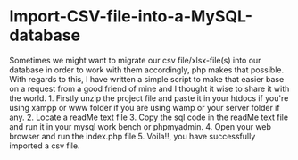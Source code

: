 # Import-CSV-file-into-a-MySQL-database
Sometimes we might want to migrate our csv file/xlsx-file(s) into our database in order to work with them accordingly, php makes that possible. With regards to this, I have written a simple script to make that easier base on a request from a good friend of mine and I thought it wise to share it with the world. 1. Firstly unzip the project file and paste it in your htdocs if you're using xampp or www folder if you are using wamp or your server folder if any. 2. Locate a readMe text file 3. Copy the sql code in the readMe text file and run it in your mysql work bench or phpmyadmin. 4. Open your web browser and run the index.php file 5. Voila!!, you have successfully imported a csv file.
